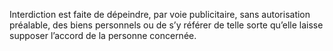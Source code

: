 Interdiction est faite de dépeindre, par voie publicitaire, sans autorisation préalable, des biens personnels ou de s’y référer de telle sorte qu’elle laisse supposer l’accord de la personne concernée.